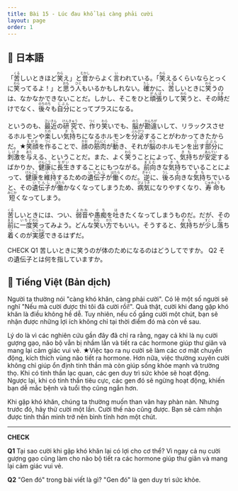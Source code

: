 ```yaml
---
title: Bài 15 - Lúc đau khổ lại càng phải cười
layout: page
order: 1
---
```


## 📖 日本語
「<ruby>苦<rt>くる</rt></ruby>しいときほど<ruby>笑<rt>わら</rt></ruby>え」と<ruby>昔<rt>むかし</rt></ruby>からよく<ruby>言<rt>い</rt></ruby>われている。「<ruby>笑<rt>わら</rt></ruby>えるくらいならとっくに<ruby>笑<rt>わら</rt></ruby>ってるよ！」と<ruby>思<rt>おも</rt></ruby>う<ruby>人<rt>ひと</rt></ruby>もいるかもしれない。<ruby>確<rt>たし</rt></ruby>かに、<ruby>苦<rt>くる</rt></ruby>しいときに<ruby>笑<rt>わら</rt></ruby>うのは、なかなかできないことだ。しかし、そこをひと<ruby>頑張<rt>がんば</rt></ruby>りして<ruby>笑<rt>わら</rt></ruby>うと、その<ruby>時<rt>とき</rt></ruby>だけでなく、<ruby>後々<rt>のちのち</rt></ruby>も<ruby>自分<rt>じぶん</rt></ruby>にとってプラスになる。

というのも、<ruby>最近<rt>さいきん</rt></ruby>の<ruby>研究<rt>けんきゅう</rt></ruby>で、<ruby>作<rt>つく</rt></ruby>り<ruby>笑<rt>わら</rt></ruby>いでも、<ruby>脳<rt>のう</rt></ruby>が<ruby>勘違<rt>かんちが</rt></ruby>いして、リラックスさせるホルモンや<ruby>楽<rt>たの</rt></ruby>しい<ruby>気持<rt>きも</rt></ruby>ちになるホルモンを<ruby>分泌<rt>ぶんぴつ</rt></ruby>することがわかってきたからだ。★<ruby>笑顔<rt>えがお</rt></ruby>を<ruby>作<rt>つく</rt></ruby>ることで、<ruby>顔<rt>かお</rt></ruby>の<ruby>筋肉<rt>きんにく</rt></ruby>が<ruby>動<rt>うご</rt></ruby>き、それが<ruby>脳<rt>のう</rt></ruby>のホルモンを<ruby>出<rt>だ</rt></ruby>す<ruby>部分<rt>ぶぶん</rt></ruby>に<ruby>刺激<rt>しげき</rt></ruby>を<ruby>与<rt>あた</rt></ruby>える、ということだ。また、よく<ruby>笑<rt>わら</rt></ruby>うことによって、<ruby>気持<rt>きも</rt></ruby>ちが<ruby>安定<rt>あんてい</rt></ruby>するばかりか、<ruby>健康<rt>けんこう</rt></ruby>に<ruby>長生<rt>ながい</rt></ruby>きすることにもつながる。<ruby>前向<rt>まえむ</rt></ruby>きな<ruby>気持<rt>きも</rt></ruby>ちでいることによって、<ruby>健康<rt>けんこう</rt></ruby>を<ruby>維持<rt>いじ</rt></ruby>するための<ruby>遺伝子<rt>いでんし</rt></ruby>が<ruby>働<rt>はたら</rt></ruby>くのだ。<ruby>逆<rt>ぎゃく</rt></ruby>に、<ruby>後<rt>うし</rt></ruby>ろ<ruby>向<rt>む</rt></ruby>きな<ruby>気持<rt>きも</rt></ruby>ちでいると、その<ruby>遺伝子<rt>いでんし</rt></ruby>が<ruby>働<rt>はたら</rt></ruby>かなくなってしまうため、<ruby>病気<rt>びょうき</rt></ruby>になりやすくなり、<ruby>寿命<rt>じゅみょう</rt></ruby>も<ruby>短<rt>みじか</rt></ruby>くなってしまう。

<ruby>苦<rt>くる</rt></ruby>しいときには、つい、<ruby>弱音<rt>よわね</rt></ruby>や<ruby>愚痴<rt>ぐち</rt></ruby>を<ruby>吐<rt>は</rt></ruby>きたくなってしまうものだ。だが、その<ruby>前<rt>まえ</rt></ruby>に<ruby>一度<rt>いちど</rt></ruby><ruby>笑<rt>わら</rt></ruby>ってみよう。どんな<ruby>笑<rt>わら</rt></ruby>い<ruby>方<rt>かた</rt></ruby>でもいい。そうすると、<ruby>気持<rt>きも</rt></ruby>ちが<ruby>少<rt>すこ</rt></ruby>し<ruby>落<rt>お</rt></ruby>ち<ruby>着<rt>つ</rt></ruby>くのが<ruby>実感<rt>じっかん</rt></ruby>できるはずだ。

CHECK
Q1 苦しいときに笑うのが体のためになるのはどうしてですか。
Q2 その遺伝子とは何を指していますか。
## 📘 Tiếng Việt (Bản dịch)
Người ta thường nói "càng khó khăn, càng phải cười". Có lẽ một số người sẽ nghĩ "Nếu mà cười được thì tôi đã cười rồi!". Quả thật, cười khi đang gặp khó khăn là điều không hề dễ. Tuy nhiên, nếu cố gắng cười một chút, bạn sẽ nhận được những lợi ích không chỉ tại thời điểm đó mà còn về sau.

Lý do là vì các nghiên cứu gần đây đã chỉ ra rằng, ngay cả khi là nụ cười gượng gạo, não bộ vẫn bị nhầm lẫn và tiết ra các hormone giúp thư giãn và mang lại cảm giác vui vẻ. ★Việc tạo ra nụ cười sẽ làm các cơ mặt chuyển động, kích thích vùng não tiết ra hormone. Hơn nữa, việc thường xuyên cười không chỉ giúp ổn định tinh thần mà còn giúp sống khỏe mạnh và trường thọ. Khi có tinh thần lạc quan, các gen duy trì sức khỏe sẽ hoạt động. Ngược lại, khi có tinh thần tiêu cực, các gen đó sẽ ngừng hoạt động, khiến bạn dễ mắc bệnh và tuổi thọ cũng ngắn hơn.

Khi gặp khó khăn, chúng ta thường muốn than vãn hay phàn nàn. Nhưng trước đó, hãy thử cười một lần. Cười thế nào cũng được. Bạn sẽ cảm nhận được tinh thần mình trở nên bình tĩnh hơn một chút.

---

**CHECK**

**Q1** Tại sao cười khi gặp khó khăn lại có lợi cho cơ thể?
Vì ngay cả nụ cười gượng gạo cũng làm cho não bộ tiết ra các hormone giúp thư giãn và mang lại cảm giác vui vẻ.

**Q2** "Gen đó" trong bài viết là gì?
"Gen đó" là gen duy trì sức khỏe.